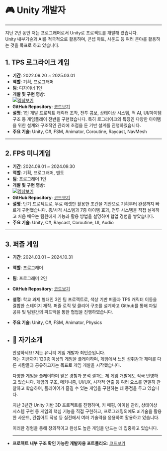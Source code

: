 # 🎮 Unity 개발자
---
지난 2년 동안 저는 프로그래머로서 Unity로 프로젝트를 개발해 왔습니다.  
Unity 내부기술과 AI를 적극적으로 활용하며, 콘셉 아트, 사운드 등 여러 분야를 활용하는 것을 목표로 하고 있습니다.

## 1. TPS 로그라이크 게임
- **기간**: 2022.09.20 ~ 2025.03.01
- **역할**: 기획, 프로그래머
- **팀**: 디자이너 1인
- **개발 및 구현 영상**:  
[![영상보기](https://img.youtube.com/vi/JgRZtCDci7s/0.jpg)](https://www.youtube.com/watch?v=JgRZtCDci7s)  
- **GitHub Repository**: [코드보기](https://github.com/choiminjun-coder/choiminjun-TPSscript)
- **설명**: 1인 개발 프로젝트 캐릭터 조작, 전투 콤보, 상태이상 시스템, 적 AI, UI/아이템 구조 등 게임플레이 전반을 구현했습니다. 특히 로그라이크의 특징인 다양한 아이템을 위한 설계와 구조적인 관리에 초점을 둔 기반 설계를 진행하였습니다. 
- **주요 기술**: Unity, C#, FSM, Animator, Coroutine, Raycast, NavMesh  


---

## 2. FPS 미니게임
- **기간**: 2024.09.01 ~ 2024.09.30
- **역할**: 기획, 프로그래머, 멘토
- **팀**: 프로그래머 1인
- **개발 및 구현 영상**:  
[![영상보기](https://img.youtube.com/vi/PqSt6WACUpI/0.jpg)](https://www.youtube.com/watch?v=PqSt6WACUpI)  
- **GitHub Repository**: [코드보기](https://github.com/choiminjun-coder/choiminjun-fps)
- **설명**: 단기 프로젝트로, 무료 에셋만 활용한 조건을 기반으로 기획부터 완성까지 빠르게 구현했습니다. 총/사격 시스템과 7종 아이템 효과, 전투 시스템을 직접 설계하고 처음 배우는 팀원에게 기능과 활용 방법을 설명하며 협업 경험을 쌓았습니다.
- **주요 기술**: Unity, C#, Raycast, Coroutine, UI, Audio

---

## 3. 퍼즐 게임
- **기간**: 2024.03.01 ~ 2024.10.31
- **역할**: 프로그래머
- **팀**: 프로그래머 2인 
- **GitHub Repository**: [코드보기](https://github.com/choiminjun-coder/choiminjun-puzzle) 
- **설명**: 학교 과제 형태인 3인 팀 프로젝트로, 색상 기반 퍼즐과 TPS 캐릭터 이동을 결합한 스테이지 제작. 퍼즐 로직 및 클리어 구조를 설계하고 Github를 통해 파일 공유 및 팀원간의 피드백을 통한 협업을 진행하였습니다.
- **주요 기술**: Unity, C#, FSM, Animator, Physics

- ## 👋 자기소개
  안녕하세요! 저는 유니티 게임 개발자 최민준입니다.  
  저는 지금까지 120종 이상의 게임을 플레이하며, 게임에서 느낀 성취감과 재미를 다른 사람들과 공유하고자는 목표로 게임 개발을 시작했습니다. 

  다양한 게임을 플레이하며 얻은 경험과 분석 결과는 제 게임 개발에도 적극 반영하고 있습니다. 게임의 구조, 메커니즘, UI/UX, 시각적 연출 등 여러 요소를 면밀히 관찰하고 학습하여, 플레이어가 즐길 수 있는 게임을 구현하는 데 중점을 두고 있습니다.

  지난 3년간 Unity 기반 3D 프로젝트를 진행하며, 키 매핑, 아이템 관리, 상태이상 시스템 구현 등 게임의 핵심 기능을 직접 구현하고, 프로그래밍외에도 ai기술을 활용한 사운드, 컨셉아트 작성 등 실전에서 여러 기술력을 응용하여 활용하고 있습니다.
  
  이러한 경험을 통해 창의적이고 완성도 높은 게임을 만드는 데 집중하고 있습니다.

  ---

- **프로젝트 내부 구조 확인 가능한 개발자용 포트폴리오**: [코드보기](https://github.com/choiminjun-coder/choiminjun-puzzle) 

